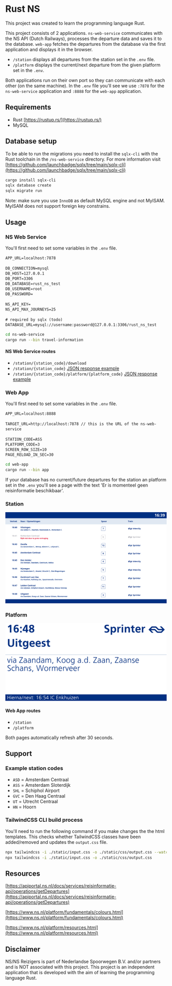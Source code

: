 # Rust NS

This project was created to learn the programming language Rust.

This project consists of 2 applications. `ns-web-service` communicates with the NS API (Dutch Railways), processes the departure data and saves it to the database. `web-app` fetches the departures from the database via the first application and displays it in the browser.

- `/station` displays all departures from the station set in the `.env` file.
- `/platform` displays the current/next departure from the given platform set in the `.env`.

Both applications run on their own port so they can communicate with each other (on the same machine). In the `.env` file you'll see we use `:7878` for the `ns-web-service` application and `:8888` for the `web-app` application.

## Requirements

- Rust [https://rustup.rs/](https://rustup.rs/)
- MySQL

## Database setup

To be able to run the migrations you need to install the ``sqlx-cli`` with the Rust toolchain in the ``/ns-web-service`` directory. For more information visit [https://github.com/launchbadge/sqlx/tree/main/sqlx-cli](https://github.com/launchbadge/sqlx/tree/main/sqlx-cli)

```bash
cargo install sqlx-cli
sqlx database create
sqlx migrate run
```

Note: make sure you use `InnoDB` as default MySQL engine and not MyISAM. MyISAM does not support foreign key constrains.

## Usage

### NS Web Service

You'll first need to set some variables in the `.env` file.

```env
APP_URL=localhost:7878

DB_CONNECTION=mysql
DB_HOST=127.0.0.1
DB_PORT=3306
DB_DATABASE=rust_ns_test
DB_USERNAME=root
DB_PASSWORD=

NS_API_KEY=
NS_API_MAX_JOURNEYS=25

# required by sqlx (todo)
DATABASE_URL=mysql://username:password@127.0.0.1:3306/rust_ns_test
```

```bash
cd ns-web-service
cargo run --bin travel-information
```

#### NS Web Service routes

- `/station/{station_code}/download`
- `/station/{station_code}` [JSON response example](docs/api/station.md)
- `/station/{station_code}/platform/{platform_code}` [JSON response example](docs/api/platform.md)

### Web App

You'll first need to set some variables in the `.env` file.

```env
APP_URL=localhost:8888

TARGET_URL=http://localhost:7878 // this is the URL of the ns-web-service

STATION_CODE=ASS
PLATFORM_CODE=3
SCREEN_ROW_SIZE=10
PAGE_RELOAD_IN_SEC=30
```

```bash
cd web-app
cargo run --bin app
```

If your database has no current/future departures for the station an platform set in the `.env` you'll see a page with the text 'Er is momenteel geen reisinformatie beschikbaar'.

### Station

![Screenshot station](./docs/images/screenshot-station.png?raw=true "Screenshot station")

### Platform

![Screenshot platform](./docs/images/screenshot-platform.png?raw=true "Screenshot platform")

#### Web App routes

- `/station`
- `/platform`

Both pages automatically refresh after 30 seconds.

## Support

### Example station codes

- `ASD` = Amsterdam Centraal
- `ASS` = Amsterdam Sloterdijk
- `SHL` = Schiphol Airport
- `GVC` = Den Haag Centraal
- `UT` = Utrecht Centraal
- `HN` = Hoorn

### TailwindCSS CLI build process

You'll need to run the following command if you make changes the the html templates. This checks whether TailwindCSS classes have been added/removed and updates the `output.css` file.

```bash
npx tailwindcss -i ./static/input.css -o ./static/css/output.css --watch # for development
npx tailwindcss -i ./static/input.css -o ./static/css/output.css
```

## Resources

[https://apiportal.ns.nl/docs/services/reisinformatie-api/operations/getDepartures](https://apiportal.ns.nl/docs/services/reisinformatie-api/operations/getDepartures)

[https://www.ns.nl/platform/fundamentals/colours.html](https://www.ns.nl/platform/fundamentals/colours.html)

[https://www.ns.nl/platform/resources.html](https://www.ns.nl/platform/resources.html)

## Disclaimer

NS/NS Reizigers is part of Nederlandse Spoorwegen B.V. and/or partners and is NOT associated with this project. This project is an independent application that is developed with the aim of learning the programming language Rust.
